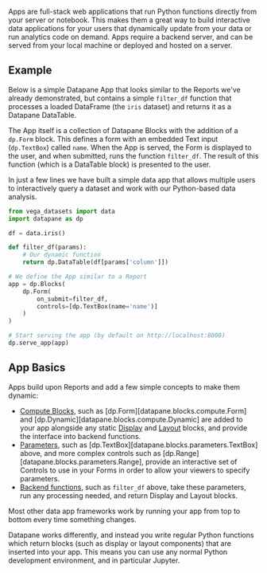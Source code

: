 Apps are full-stack web applications that run Python functions directly from your server or notebook. This makes them a great way to build interactive data applications for your users that dynamically update from your data or run analytics code on demand. Apps require a backend server, and can be served from your local machine or deployed and hosted on a server.

## Example

Below is a simple Datapane App that looks similar to the Reports we've already demonstrated, but contains a simple `filter_df` function that processes a loaded DataFrame (the `iris` dataset) and returns it as a Datapane DataTable.

The App itself is a collection of Datapane Blocks with the addition of a `dp.Form` block. This defines a form with an embedded Text input (`dp.TextBox`) called `name`. When the App is served, the Form is displayed to the user, and when submitted, runs the function `filter_df`. The result of this function (which is a DataTable block) is presented to the user.

In just a few lines we have built a simple data app that allows multiple users to interactively query a dataset and work with our Python-based data analysis.

```python
from vega_datasets import data
import datapane as dp

df = data.iris()

def filter_df(params):
    # Our dynamic function
    return dp.DataTable(df[params['column']])

# We define the App similar to a Report
app = dp.Blocks(
    dp.Form(
        on_submit=filter_df,
        controls=[dp.TextBox(name='name')]
    )
)

# Start serving the app (by default on http://localhost:8000)
dp.serve_app(app)
```

<!-- TODO - embed this app... -->

## App Basics

Apps build upon Reports and add a few simple concepts to make them dynamic:

- [Compute Blocks](./blocks.md), such as [dp.Form][datapane.blocks.compute.Form] and [dp.Dynamic][datapane.blocks.compute.Dynamic] are added to your app alongside any static [Display](../display_blocks.md) and [Layout](../layout_blocks.md) blocks, and provide the interface into backend functions.
- [Parameters](./functions_controls.md), such as [dp.TextBox][datapane.blocks.parameters.TextBox] above, and more complex controls such as [dp.Range][datapane.blocks.parameters.Range], provide an interactive set of Controls to use in your Forms in order to allow your viewers to specify parameters.
- [Backend functions](./functions_controls.md), such as `filter_df` above, take these parameters, run any processing needed, and return Display and Layout blocks.


Most other data app frameworks work by running your app from top to bottom every time something changes.

Datapane works differently, and instead you write regular Python functions which return blocks (such as display or layout components) that are inserted into your app. This means you can use any normal Python development environment, and in particular Jupyter.
